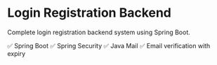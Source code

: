 # Login Registration Backend
Complete login registration backend system using Spring Boot.

✅ Spring Boot
✅ Spring Security
✅ Java Mail
✅ Email verification with expiry
